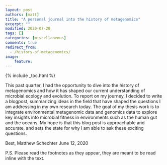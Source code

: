 ```yaml
---
layout: post
authors: [matt]
title: "A personal journal into the history of metagenomics"
excerpt: ""
modified: 2020-07-20
tags: []
categories: [miscellaneous]
comments: true
redirect_from:
  - /history-of-metagenomics/
image:
    feature: 
---
```


{% include _toc.html %}

This past quarter, I had the opportunity to dive into the history of metagenomics and how it has shaped our current understanding of microbial ecology and evolution. To report on my journey, I decided to write a blogpost, summarizing ideas in the field that have shaped the questions I am addressing in my own research today. The goal of my thesis work is to integrate environmental metagenomic data and genomics data to explore key insights into microbial fitness in environments such as the human gut and the oceans. My hope is that this blog post is approachable and accurate, and sets the state for why I am able to ask these exciting questions.

Best,
Matthew Schechter
June 12, 2020

P.S. Please read the footnotes as they appear, they are meant to be read inline with the text. 
